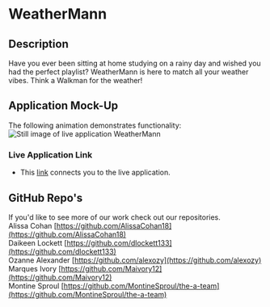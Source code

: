# WeatherMann

## Description

Have you ever been sitting at home studying on a rainy day and wished you had the perfect playlist? WeatherMann is here to match all your weather vibes. Think a Walkman for the weather! 







## Application Mock-Up
The following animation demonstrates functionality:
![Still image of live application WeatherMann]( )
### Live Application Link
* This [link](https://montinesproul.github.io/the-a-team/) connects you to the live application.
## GitHub Repo's
If you'd like to see more of our work check out our repositories.   
Alissa Cohan        [https://github.com/AlissaCohan18](https://github.com/AlissaCohan18)  
Daikeen Lockett     [https://github.com/dlockett133](https://github.com/dlockett133)     
Ozanne Alexander    [https://github.com/alexozy](https://github.com/alexozy)  
Marques Ivory       [https://github.com/Maivory12](https://github.com/Maivory12)  
Montine Sproul      [https://github.com/MontineSproul/the-a-team](https://github.com/MontineSproul/the-a-team)

    

    